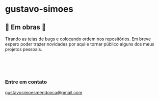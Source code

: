 # gustavo-simoes

## 🚧 Em obras 🚧
Tirando as teias de bugs e colocando ordem nos repositórios. Em breve espero poder trazer novidades por aqui e tornar público alguns dos meus projetos pessoais.

</br></br></br>

### Entre em contato

gustavosimoesmendonca@gmail.com
